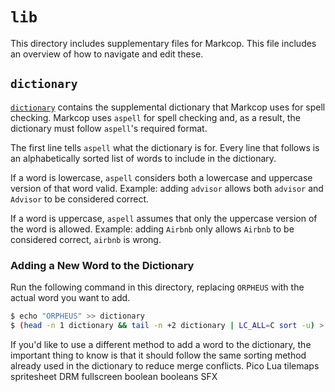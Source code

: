 # `lib`

This directory includes supplementary files for Markcop. This file includes an overview of how to navigate and edit these.

## `dictionary`

[`dictionary`](dictionary) contains the supplemental dictionary that Markcop uses for spell checking. Markcop uses `aspell` for spell checking and, as a result, the dictionary must follow `aspell`'s required format.

The first line tells `aspell` what the dictionary is for. Every line that follows is an alphabetically sorted list of words to include in the dictionary.

If a word is lowercase, `aspell` considers both a lowercase and uppercase version of that word valid. Example: adding `advisor` allows both `advisor` and `Advisor` to be considered correct.

If a word is uppercase, `aspell` assumes that only the uppercase version of the word is allowed. Example: adding `Airbnb` only allows `Airbnb` to be considered correct, `airbnb` is wrong.

### Adding a New Word to the Dictionary

Run the following command in this directory, replacing `ORPHEUS` with the actual word you want to add. 

```sh
$ echo "ORPHEUS" >> dictionary
$ (head -n 1 dictionary && tail -n +2 dictionary | LC_ALL=C sort -u) > dictionary.sorted && mv dictionary.sorted dictionary
```

If you'd like to use a different method to add a word to the dictionary, the important thing to know is that it should follow the same sorting method already used in the dictionary to reduce merge conflicts.
Pico
Lua
tilemaps
spritesheet
DRM
fullscreen
boolean
booleans
SFX
